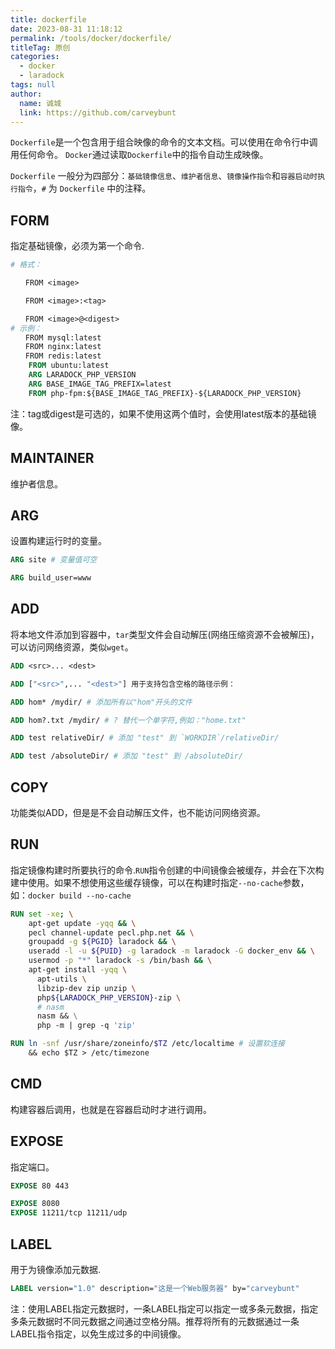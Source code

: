 ```yaml
---
title: dockerfile
date: 2023-08-31 11:18:12
permalink: /tools/docker/dockerfile/
titleTag: 原创
categories: 
  - docker
  - laradock
tags: null
author: 
  name: 诚城
  link: https://github.com/carveybunt
---
```


`Dockerfile`是一个包含用于组合映像的命令的文本文档。可以使用在命令行中调用任何命令。 `Docker`通过读取`Dockerfile`中的指令自动生成映像。

`Dockerfile` 一般分为四部分：`基础镜像信息`、`维护者信息`、`镜像操作指令`和`容器启动时执行指令`，`#` 为 `Dockerfile` 中的注释。

<!-- more -->

## FORM

指定基础镜像，必须为第一个命令.

```dockerfile
# 格式：

　　FROM <image>

　　FROM <image>:<tag>

　　FROM <image>@<digest>
# 示例：
　　FROM mysql:latest
　　FROM nginx:latest
　　FROM redis:latest
    FROM ubuntu:latest
    ARG LARADOCK_PHP_VERSION
    ARG BASE_IMAGE_TAG_PREFIX=latest
    FROM php-fpm:${BASE_IMAGE_TAG_PREFIX}-${LARADOCK_PHP_VERSION}
```

注：tag或digest是可选的，如果不使用这两个值时，会使用latest版本的基础镜像。

## MAINTAINER

维护者信息。

## ARG

设置构建运行时的变量。

```dockerfile
ARG site # 变量值可空

ARG build_user=www
```

## ADD

将本地文件添加到容器中，`tar`类型文件会自动解压(网络压缩资源不会被解压)，可以访问网络资源，类似`wget`。

```dockerfile
ADD <src>... <dest>

ADD ["<src>",... "<dest>"] 用于支持包含空格的路径示例：

ADD hom* /mydir/ # 添加所有以"hom"开头的文件

ADD hom?.txt /mydir/ # ? 替代一个单字符,例如："home.txt"

ADD test relativeDir/ # 添加 "test" 到 `WORKDIR`/relativeDir/

ADD test /absoluteDir/ # 添加 "test" 到 /absoluteDir/

```

## COPY

功能类似ADD，但是是不会自动解压文件，也不能访问网络资源。

## RUN

指定镜像构建时所要执行的命令.`RUN`指令创建的中间镜像会被缓存，并会在下次构建中使用。如果不想使用这些缓存镜像，可以在构建时指定`--no-cache`参数，如：`docker build --no-cache`

```dockerfile
RUN set -xe; \
    apt-get update -yqq && \
    pecl channel-update pecl.php.net && \
    groupadd -g ${PGID} laradock && \
    useradd -l -u ${PUID} -g laradock -m laradock -G docker_env && \
    usermod -p "*" laradock -s /bin/bash && \
    apt-get install -yqq \
      apt-utils \
      libzip-dev zip unzip \
      php${LARADOCK_PHP_VERSION}-zip \
      # nasm
      nasm && \
      php -m | grep -q 'zip'

RUN ln -snf /usr/share/zoneinfo/$TZ /etc/localtime # 设置软连接
    && echo $TZ > /etc/timezone 
```

## CMD

构建容器后调用，也就是在容器启动时才进行调用。

## EXPOSE

指定端口。

```dockerfile
EXPOSE 80 443

EXPOSE 8080
EXPOSE 11211/tcp 11211/udp

```

## LABEL

用于为镜像添加元数据.

```dockerfile
LABEL version="1.0" description="这是一个Web服务器" by="carveybunt"
```

注：使用LABEL指定元数据时，一条LABEL指定可以指定一或多条元数据，指定多条元数据时不同元数据之间通过空格分隔。推荐将所有的元数据通过一条LABEL指令指定，以免生成过多的中间镜像。
